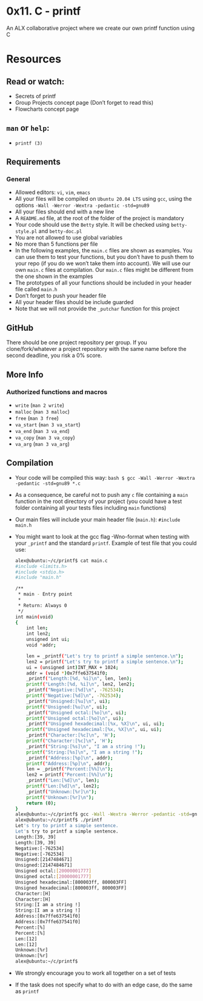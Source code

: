 # 0x11. C - printf
An ALX collaborative project where we create our own printf function using C

# Resources
## Read or watch:

 - Secrets of printf
 - Group Projects concept page (Don’t forget to read this)
 - Flowcharts concept page

## `man` or `help`:
 - `printf (3)`


## Requirements
### General
 - Allowed editors: `vi`, `vim`, `emacs`
 - All your files will be compiled on `Ubuntu 20.04 LTS` using `gcc`, using the options `-Wall -Werror -Wextra -pedantic -std=gnu89`
 - All your files should end with a new line
 - A `README.md` file, at the root of the folder of the project is mandatory
 - Your code should use the `Betty` style. It will be checked using `betty-style.pl` and `betty-doc.pl`
 - You are not allowed to use global variables
 - No more than 5 functions per file
 - In the following examples, the `main.c` files are shown as examples. You can use them to test your functions, but you don’t have to push them to your repo (if you do we won’t take them into account). We will use our own `main.c` files at compilation. Our `main.c` files might be different from the one shown in the examples
 - The prototypes of all your functions should be included in your header file called `main.h`
 - Don’t forget to push your header file
 - All your header files should be include guarded
 - Note that we will not provide the `_putchar` function for this project

## GitHub
There should be one project repository per group. If you clone/fork/whatever a project repository with the same name before the second deadline, you risk a 0% score.

## More Info
### Authorized functions and macros
 - `write` (`man 2 write`)
 - `malloc` (`man 3 malloc`)
 - `free` (`man 3 free`)
 - `va_start` (`man 3 va_start`)
 - `va_end` (`man 3 va_end`)
 - `va_copy` (`man 3 va_copy`)
 - `va_arg` (`man 3 va_arg`)

## Compilation
 - Your code will be compiled this way:
    ```bash $ gcc -Wall -Werror -Wextra -pedantic -std=gnu89 *.c ```
 - As a consequence, be careful not to push any `c` file containing a `main` function in the root directory of your project (you could have a test folder containing all your tests files including `main` functions)
 - Our main files will include your main header file (`main.h`): `#include main.h`
 - You might want to look at the gcc flag -Wno-format when testing with your `_printf` and the standard `printf`. Example of test file that you could use:

      ```bash 
      alex@ubuntu:~/c/printf$ cat main.c 
      #include <limits.h>
      #include <stdio.h>
      #include "main.h"

      /**
       * main - Entry point
       *
       * Return: Always 0
       */
      int main(void)
      {
          int len;
          int len2;
          unsigned int ui;
          void *addr;

          len = _printf("Let's try to printf a simple sentence.\n");
          len2 = printf("Let's try to printf a simple sentence.\n");
          ui = (unsigned int)INT_MAX + 1024;
          addr = (void *)0x7ffe637541f0;
          _printf("Length:[%d, %i]\n", len, len);
          printf("Length:[%d, %i]\n", len2, len2);
          _printf("Negative:[%d]\n", -762534);
          printf("Negative:[%d]\n", -762534);
          _printf("Unsigned:[%u]\n", ui);
          printf("Unsigned:[%u]\n", ui);
          _printf("Unsigned octal:[%o]\n", ui);
          printf("Unsigned octal:[%o]\n", ui);
          _printf("Unsigned hexadecimal:[%x, %X]\n", ui, ui);
          printf("Unsigned hexadecimal:[%x, %X]\n", ui, ui);
          _printf("Character:[%c]\n", 'H');
          printf("Character:[%c]\n", 'H');
          _printf("String:[%s]\n", "I am a string !");
          printf("String:[%s]\n", "I am a string !");
          _printf("Address:[%p]\n", addr);
          printf("Address:[%p]\n", addr);
          len = _printf("Percent:[%%]\n");
          len2 = printf("Percent:[%%]\n");
          _printf("Len:[%d]\n", len);
          printf("Len:[%d]\n", len2);
          _printf("Unknown:[%r]\n");
          printf("Unknown:[%r]\n");
          return (0);
      }
      alex@ubuntu:~/c/printf$ gcc -Wall -Wextra -Werror -pedantic -std=gnu89 -Wno-format *.c
      alex@ubuntu:~/c/printf$ ./printf
      Let's try to printf a simple sentence.
      Let's try to printf a simple sentence.
      Length:[39, 39]
      Length:[39, 39]
      Negative:[-762534]
      Negative:[-762534]
      Unsigned:[2147484671]
      Unsigned:[2147484671]
      Unsigned octal:[20000001777]
      Unsigned octal:[20000001777]
      Unsigned hexadecimal:[800003ff, 800003FF]
      Unsigned hexadecimal:[800003ff, 800003FF]
      Character:[H]
      Character:[H]
      String:[I am a string !]
      String:[I am a string !]
      Address:[0x7ffe637541f0]
      Address:[0x7ffe637541f0]
      Percent:[%]
      Percent:[%]
      Len:[12]
      Len:[12]
      Unknown:[%r]
      Unknown:[%r]
      alex@ubuntu:~/c/printf$ 
      ```
 - We strongly encourage you to work all together on a set of tests
 - If the task does not specify what to do with an edge case, do the same as `printf`
